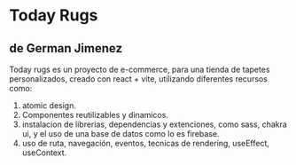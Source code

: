 # Today Rugs
## de German Jimenez 
Today rugs es un proyecto de e-commerce, para una tienda de tapetes personalizados, creado con react + vite, utilizando diferentes recursos como:
1. atomic design.
2. Componentes reutilizables y dinamicos.
3. instalacion de librerias, dependencias y extenciones, como sass, chakra ui, y el uso de una base de datos como lo es firebase.
4. uso de ruta, navegación, eventos, tecnicas de rendering, useEffect, useContext.
